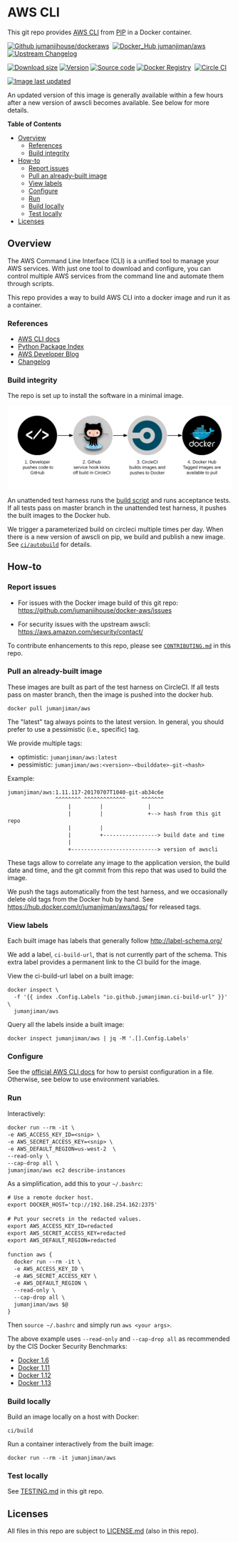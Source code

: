 # AWS CLI

This git repo provides [AWS CLI](http://aws.amazon.com/cli/)
from [PIP](https://pypi.python.org/pypi/awscli) in a Docker container.

[![Github jumanjihouse/dockeraws](https://img.shields.io/badge/Github-jumanjihouse/dockeraws-orange.svg)](https://github.com/jumanjihouse/docker-aws)&nbsp;
[![Docker_Hub jumanjiman/aws](https://img.shields.io/badge/Docker_Hub-jumanjiman/aws-orange.svg)](https://registry.hub.docker.com/u/jumanjiman/aws/)&nbsp;
[![Upstream Changelog](https://img.shields.io/badge/Upstream-Changelog-orange.svg)](https://github.com/aws/aws-cli/blob/develop/CHANGELOG.rst)&nbsp;

[![Download size](https://images.microbadger.com/badges/image/jumanjiman/aws.svg)](http://microbadger.com/images/jumanjiman/aws "View on microbadger.com")
[![Version](https://images.microbadger.com/badges/version/jumanjiman/aws.svg)](http://microbadger.com/images/jumanjiman/aws "View on microbadger.com")
[![Source code](https://images.microbadger.com/badges/commit/jumanjiman/aws.svg)](http://microbadger.com/images/jumanjiman/aws "View on microbadger.com")
[![Docker Registry](https://img.shields.io/docker/pulls/jumanjiman/aws.svg)](https://registry.hub.docker.com/u/jumanjiman/aws/)&nbsp;
[![Circle CI](https://circleci.com/gh/jumanjihouse/docker-aws.png?circle-token=5303a3a083c3d19463bbd1b08937b24b3417d70e)](https://circleci.com/gh/jumanjihouse/docker-aws/tree/master 'View CI builds')

[![Image last updated](https://img.shields.io/badge/dynamic/json.svg?url=https://api.microbadger.com/v1/images/jumanjiman/aws&label=Image%20last%20updated&query=$.LastUpdated&colorB=007ec6)](http://microbadger.com/images/jumanjiman/aws "View on microbadger.com")&nbsp;

An updated version of this image is generally available within a few hours
after a new version of awscli becomes available. See below for more details.

**Table of Contents**

- [Overview](#overview)
  - [References](#references)
  - [Build integrity](#build-integrity)
- [How-to](#how-to)
  - [Report issues](#report-issues)
  - [Pull an already-built image](#pull-an-already-built-image)
  - [View labels](#view-labels)
  - [Configure](#configure)
  - [Run](#run)
  - [Build locally](#build-locally)
  - [Test locally](#test-locally)
- [Licenses](#licenses)


Overview
--------

The AWS Command Line Interface (CLI) is a unified tool to manage
your AWS services. With just one tool to download and configure,
you can control multiple AWS services from the command line and
automate them through scripts.

This repo provides a way to build AWS CLI into
a docker image and run it as a container.


### References

* [AWS CLI docs](https://aws.amazon.com/cli/)
* [Python Package Index](https://pypi.python.org/pypi/awscli)
* [AWS Developer Blog](https://aws.amazon.com/blogs/developer/super-charge-your-aws-command-line-experience-with-aws-shell/)
* [Changelog](https://github.com/aws/aws-cli/blob/master/CHANGELOG.rst)


### Build integrity

The repo is set up to install the software in a minimal image.

![workflow](assets/docker_hub_workflow.png)

An unattended test harness runs the [build script](ci/build)
and runs acceptance tests.
If all tests pass on master branch in the unattended test harness,
it pushes the built images to the Docker hub.

We trigger a parameterized build on circleci multiple times per day.
When there is a new version of awscli on pip, we build and publish a new image.
See [`ci/autobuild`](ci/autobuild) for details.


How-to
------

### Report issues

* For issues with the Docker image build of this git repo:
  https://github.com/jumanjihouse/docker-aws/issues

* For security issues with the upstream awscli:
  https://aws.amazon.com/security/contact/

To contribute enhancements to this repo, please see
[`CONTRIBUTING.md`](CONTRIBUTING.md) in this repo.


### Pull an already-built image

These images are built as part of the test harness on CircleCI.
If all tests pass on master branch, then the image is pushed
into the docker hub.

    docker pull jumanjiman/aws

The "latest" tag always points to the latest version.
In general, you should prefer to use a pessimistic (i.e., specific) tag.

We provide multiple tags:

* optimistic:  `jumanjiman/aws:latest`
* pessimistic: `jumanjiman/aws:<version>-<builddate>-git-<hash>`

Example:

    jumanjiman/aws:1.11.117-20170707T1040-git-ab34c6e
                   ^^^^^^^^ ^^^^^^^^^^^^^     ^^^^^^^
                       |         |              |
                       |         |              +--> hash from this git repo
                       |         |
                       |         +-----------------> build date and time
                       |
                       +---------------------------> version of awscli


These tags allow to correlate any image to the application version,
the build date and time,
and the git commit from this repo that was used to build the image.

We push the tags automatically from the test harness, and
we occasionally delete old tags from the Docker hub by hand.
See https://hub.docker.com/r/jumanjiman/aws/tags/ for released tags.


### View labels

Each built image has labels that generally follow http://label-schema.org/

We add a label, `ci-build-url`, that is not currently part of the schema.
This extra label provides a permanent link to the CI build for the image.

View the ci-build-url label on a built image:

    docker inspect \
      -f '{{ index .Config.Labels "io.github.jumanjiman.ci-build-url" }}' \
      jumanjiman/aws

Query all the labels inside a built image:

    docker inspect jumanjiman/aws | jq -M '.[].Config.Labels'


### Configure

See the [official AWS CLI docs](http://docs.aws.amazon.com/cli/latest/userguide/cli-config-files.html)
for how to persist configuration in a file. Otherwise, see below to use environment variables.


### Run

Interactively:

    docker run --rm -it \
    -e AWS_ACCESS_KEY_ID=<snip> \
    -e AWS_SECRET_ACCESS_KEY=<snip> \
    -e AWS_DEFAULT_REGION=us-west-2  \
    --read-only \
    --cap-drop all \
    jumanjiman/aws ec2 describe-instances

As a simplification, add this to your `~/.bashrc`:

    # Use a remote docker host.
    export DOCKER_HOST='tcp://192.168.254.162:2375'

    # Put your secrets in the redacted values.
    export AWS_ACCESS_KEY_ID=redacted
    export AWS_SECRET_ACCESS_KEY=redacted
    export AWS_DEFAULT_REGION=redacted

    function aws {
      docker run --rm -it \
      -e AWS_ACCESS_KEY_ID \
      -e AWS_SECRET_ACCESS_KEY \
      -e AWS_DEFAULT_REGION \
      --read-only \
      --cap-drop all \
      jumanjiman/aws $@
    }

Then `source ~/.bashrc` and simply run `aws <your args>`.

The above example uses `--read-only` and `--cap-drop all` as recommended by the
CIS Docker Security Benchmarks:

* [Docker 1.6](https://benchmarks.cisecurity.org/tools2/docker/CIS_Docker_1.6_Benchmark_v1.0.0.pdf)
* [Docker 1.11](https://benchmarks.cisecurity.org/tools2/docker/CIS_Docker_1.11.0_Benchmark_v1.0.0.pdf)
* [Docker 1.12](https://benchmarks.cisecurity.org/tools2/docker/CIS_Docker_1.12.0_Benchmark_v1.0.0.pdf)
* [Docker 1.13](https://benchmarks.cisecurity.org/tools2/docker/CIS_Docker_1.13.0_Benchmark_v1.0.0.pdf)


### Build locally

Build an image locally on a host with Docker:

    ci/build

Run a container interactively from the built image:

    docker run --rm -it jumanjiman/aws


### Test locally

See [TESTING.md](TESTING.md) in this git repo.


Licenses
--------

All files in this repo are subject to [LICENSE.md](LICENSE.md) (also in this repo).

